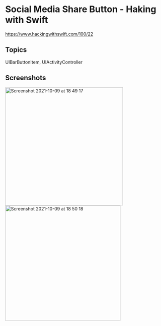 # Social Media Share Button - Haking with Swift

https://www.hackingwithswift.com/100/22


## Topics

UIBarButtonItem, UIActivityController


## Screenshots
<img width="374" alt="Screenshot 2021-10-09 at 18 49 17" src="https://user-images.githubusercontent.com/79315087/136691864-8b72f42b-e4bb-4e1a-9480-1df473f08a1d.png"><img width="366" alt="Screenshot 2021-10-09 at 18 50 18" src="https://user-images.githubusercontent.com/79315087/136691871-7de92c24-b020-48e8-8928-df5bde1a213d.png">

